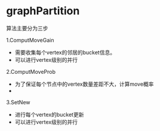 # graphPartition



算法主要分为三步

1.ComputMoveGain

* 需要收集每个vertex的邻居的bucket信息。
* 可以进行vertex级别的并行

2.ComputMoveProb
* 为了保证每个节点中的vertex数量差距不大，计算move概率
* 

3.SetNew
* 进行每个vertex的bucket更新
* 可以进行vertex级别的并行

